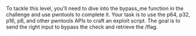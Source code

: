To tackle this level, you'll need to dive into the bypass_me function in the challenge and use pwntools to complete it. Your task is to use the p64, p32, p16, p8, and other pwntools APIs to craft an exploit script. The goal is to send the right input to bypass the check and retrieve the /flag.